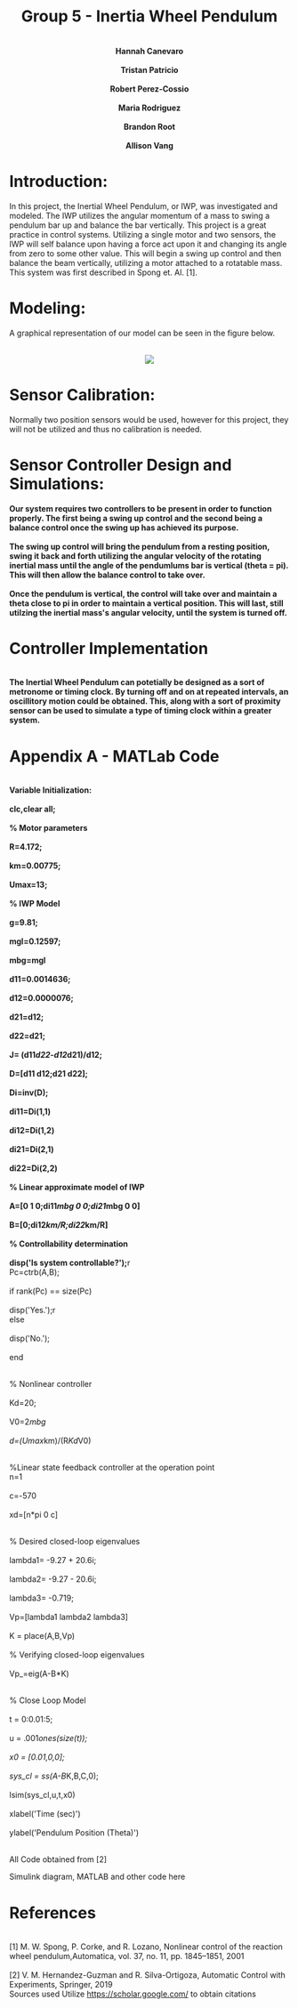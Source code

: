 # <div align="center">Group 5 - Inertia Wheel Pendulum </div>

#### <div align="center"><br>Hannah Canevaro</br><br>Tristan Patricio</br><br>Robert Perez-Cossio</br><br>Maria Rodriguez</br><br>Brandon Root</br><br>Allison Vang</br></div>

<div style="page-break-after: always;"></div>

# <b>Introduction:</b>

In this project, the Inertial Wheel Pendulum, or IWP, was investigated and modeled. The IWP utilizes the angular momentum of a mass to swing a pendulum bar up and balance the bar vertically. This project is a great practice in control systems. Utilizing a single motor and two sensors, the IWP will self balance upon having a force act upon it and changing its angle from zero to some other value. This will begin a swing up control and then balance the beam vertically, utilizing a motor attached to a rotatable mass. This system was first described in Spong et. Al. [1].

<div style="page-break-after: always;"></div>

# <b>Modeling:</b>
A graphical representation of our model can be seen in the figure below.
<p align="center"><br>
<img src=https://www.researchgate.net/profile/Vijay-Muralidharan/publication/267559849/figure/fig3/AS:667641387679744@1536189519043/Schematic-of-the-inertia-wheel-pendulum-system.png>
</br></p>

<div style="page-break-after: always;"></div>

# <b>Sensor Calibration:</b>

Normally two position sensors would be used, however for this project, they will not be utilized and thus no calibration is needed. 

<div style="page-break-after: always;"></div>

# <b>Sensor Controller Design and Simulations:</b>
<b>Our system requires two controllers to be present in order to function properly. The first being a swing up control and the second being a balance control once the swing up has achieved its purpose. </br>
<br>The swing up control will bring the pendulum from a resting position, swing it back and forth utilizing the angular velocity of the rotating inertial mass until the angle of the pendumlums bar is vertical (theta = pi). This will then allow the balance control to take over. </br>
<br>Once the pendulum is vertical, the control will take over and maintain a theta close to pi in order to maintain a vertical position. This will last, still utilzing the inertial mass's angular velocity, until the system is turned off.</br>
<div style="page-break-after: always;"></div>

# <b>Controller Implementation</b>
<br> The Inertial Wheel Pendulum can potetially be designed as a sort of metronome or timing clock. By turning off and on at repeated intervals, an oscillitory motion could be obtained. This, along with a sort of proximity sensor can be used to simulate a type of timing clock within a greater system. </br>

<div style="page-break-after: always;"></div>

# <b>Appendix A - MATLab Code</b>
<br>Variable Initialization:</br>
<br>clc,clear all;</br>
<br>% Motor parameters</br>
<br>R=4.172;</br>
<br>km=0.00775;</br>
<br>Umax=13;</br>
<br>% IWP Model</br>
<br>g=9.81;</br>
<br>mgl=0.12597;</br>
<br>mbg=mgl</br>
<br>d11=0.0014636;</br>
<br>d12=0.0000076;</br>
<br>d21=d12;</br>
<br>d22=d21;</br>
<br>J= (d11*d22-d12*d21)/d12;</br>
<br>D=[d11 d12;d21 d22];</br>
<br>Di=inv(D);</br>
<br>di11=Di(1,1)</br>
<br>di12=Di(1,2)</br>
<br>di21=Di(2,1)</br>
<br>di22=Di(2,2)</br>
<br>% Linear approximate model of IWP</br>
<br>A=[0 1 0;di11*mbg 0 0;di21*mbg 0 0]</br>
<br>B=[0;di12*km/R;di22*km/R]</br>
<br>% Controllability determination</br>
<br>disp('Is system controllable?');</b>r
<br>Pc=ctrb(A,B);</br>
<br>if rank(Pc) == size(Pc)</br>
<br>disp('Yes.');</b>r
<br>else</br>
<br>disp('No.');</br>
<br>end</br>

<br>% Nonlinear controller</br>
<br>Kd=20;</br>
<br>V0=2*mbg</br>
<br>d=(Umax*km)/(R*Kd*V0)</br>

<br>%Linear state feedback controller at the operation point</b>
<br>n=1</br>
<br>c=-570</br>
<br>xd=[n*pi 0 c]</br>

<br>% Desired closed-loop eigenvalues</br>
<br>lambda1= -9.27 + 20.6i;</br>
<br>lambda2= -9.27 - 20.6i;</br>
<br>lambda3= -0.719;</br>
<br>Vp=[lambda1 lambda2 lambda3]</br>
<br>K = place(A,B,Vp)</br>
<br>% Verifying closed-loop eigenvalues</br>
<br>Vp_=eig(A-B*K)</br>

<br>% Close Loop Model</br>
<br>t = 0:0.01:5;</br>
<br>u = .001*ones(size(t));</br>
<br>x0 = [0.01,0,0];</br>
<br>sys_cl = ss(A-B*K,B,C,0);</br>
<br>lsim(sys_cl,u,t,x0)</br>
<br>xlabel('Time (sec)')</br>
<br>ylabel('Pendulum Position (Theta)')</br>





<br>All Code obtained from [2]</br>

Simulink diagram, MATLAB and other code here

<div style="page-break-after: always;"></div>

# <b>References</b>
<br>[1] M. W. Spong, P. Corke, and R. Lozano, Nonlinear control of the reaction wheel pendulum,Automatica, vol. 37, no. 11, pp. 1845–1851, 2001</br>
<br>[2] V. M. Hernandez-Guzman and R. Silva-Ortigoza, Automatic Control with Experiments, Springer, 2019</br>
Sources used 
Utilize  https://scholar.google.com/  to obtain citations
